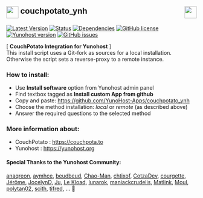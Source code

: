 ## <img src="https://github.com/binhex/docker-templates/raw/master/binhex/images/couchpotato-icon.png" height="32" align="top"> couchpotato_ynh <a href="https://yunohost.org/#/apps_in_progress_en"><img src="http://pix.toile-libre.org/upload/original/1440352021.png" height="32" align="right"></a>

[![Latest Version](https://img.shields.io/badge/version-_--_-green.svg?style=flat)](https://github.com/Snipees/couchpotato_ynh/releases)
[![Status](https://img.shields.io/badge/status-in_progress-yellow.svg?style=flat)](https://github.com/Snipees/couchpotato_ynh/milestones)
[![Dependencies](https://img.shields.io/badge/dependencies-includes-lightgrey.svg?style=flat)](https://github.com/Snipees/couchpotato_ynh#dependencies)
[![GitHub license](https://img.shields.io/badge/license-GPLv3-blue.svg?style=flat)](https://raw.githubusercontent.com/Snipees/couchpotato_ynh/master/LICENSE)
[![Yunohost version](https://img.shields.io/badge/yunohost-2.2.0_tested-orange.svg?style=flat)](https://github.com/YunoHost/yunohost)
[![GitHub issues](https://img.shields.io/github/issues/Snipees/couchpotato_ynh.svg?style=flat)](https://github.com/Snipees/couchpotato_ynh/issues)
	
[ **CouchPotato Integration for Yunohost** ]  
This install script uses a Git-fork as sources for a local installation.  
Otherwise the script sets a reverse-proxy to a remote instance.


### How to install:
- Use **Install software** option from Yunohost admin panel
- Find textbox tagged as **Install custom App from github**
- Copy and paste: https://github.com/YunoHost-Apps/couchpotato_ynh
- Choose the method installation: *local* or *remote* (as described above)
- Answer the required questions to the selected method


### More information about:
- CouchPotato : https://couchpota.to
- Yunohost : 	https://yunohost.org


#### Special Thanks to the Yunohost Community:
[anaqreon](https://github.com/anaqreon), 
[aymhce](https://github.com/aymhce), 
[beudbeud](https://github.com/abeudin), 
[Chao-Man](https://github.com/Chao-Man), 
[chtixof](https://github.com/chtixof), 
[CotzaDev](https://github.com/CotzaDev), 
[courgette](https://github.com/courgette), 
[Jérôme](https://github.com/jeromelebleu), 
[JocelynD](https://github.com/JocelynDelalande), 
[Ju](https://github.com/julienmalik), 
[Le Kload](https://github.com/Kloadut), 
[lunarok](https://github.com/lunarok), 
[maniackcrudelis](https://github.com/maniackcrudelis), 
[Matlink](https://github.com/matlink), 
[Moul](https://github.com/M5oul), 
[polytan02](https://github.com/polytan02), 
[scith](https://github.com/scith), 
[tifred](https://github.com/drfred1981), 
... :dizzy:
